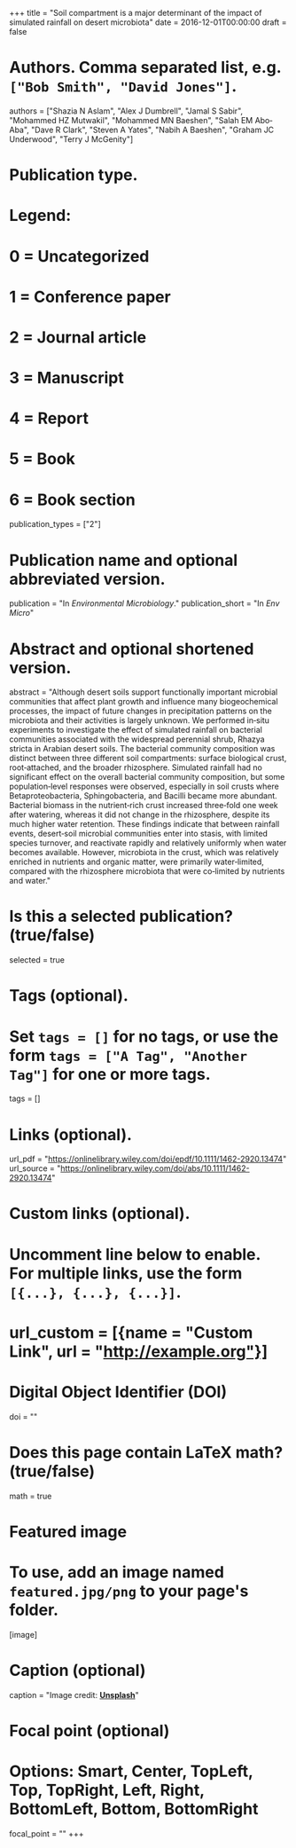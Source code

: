 +++
title = "Soil compartment is a major determinant of the impact of simulated rainfall on desert microbiota"
date = 2016-12-01T00:00:00
draft = false

# Authors. Comma separated list, e.g. `["Bob Smith", "David Jones"]`.
authors = ["Shazia N Aslam", "Alex J Dumbrell", "Jamal S Sabir", "Mohammed HZ Mutwakil", "Mohammed MN Baeshen", "Salah EM Abo‐Aba", "Dave R Clark", "Steven A Yates", "Nabih A Baeshen", "Graham JC Underwood", "Terry J McGenity"]

# Publication type.
# Legend:
# 0 = Uncategorized
# 1 = Conference paper
# 2 = Journal article
# 3 = Manuscript
# 4 = Report
# 5 = Book
# 6 = Book section
publication_types = ["2"]

# Publication name and optional abbreviated version.
publication = "In *Environmental Microbiology*."
publication_short = "In *Env Micro*"

# Abstract and optional shortened version.
abstract = "Although desert soils support functionally important microbial communities that affect plant growth and influence many biogeochemical processes, the impact of future changes in precipitation patterns on the microbiota and their activities is largely unknown. We performed in‐situ experiments to investigate the effect of simulated rainfall on bacterial communities associated with the widespread perennial shrub, Rhazya stricta in Arabian desert soils. The bacterial community composition was distinct between three different soil compartments: surface biological crust, root‐attached, and the broader rhizosphere. Simulated rainfall had no significant effect on the overall bacterial community composition, but some population‐level responses were observed, especially in soil crusts where Betaproteobacteria, Sphingobacteria, and Bacilli became more abundant. Bacterial biomass in the nutrient‐rich crust increased three‐fold one week after watering, whereas it did not change in the rhizosphere, despite its much higher water retention. These findings indicate that between rainfall events, desert‐soil microbial communities enter into stasis, with limited species turnover, and reactivate rapidly and relatively uniformly when water becomes available. However, microbiota in the crust, which was relatively enriched in nutrients and organic matter, were primarily water‐limited, compared with the rhizosphere microbiota that were co‐limited by nutrients and water."

# Is this a selected publication? (true/false)
selected = true

# Tags (optional).
#   Set `tags = []` for no tags, or use the form `tags = ["A Tag", "Another Tag"]` for one or more tags.
tags = []

# Links (optional).
url_pdf = "https://onlinelibrary.wiley.com/doi/epdf/10.1111/1462-2920.13474"
url_source = "https://onlinelibrary.wiley.com/doi/abs/10.1111/1462-2920.13474"

# Custom links (optional).
#   Uncomment line below to enable. For multiple links, use the form `[{...}, {...}, {...}]`.
# url_custom = [{name = "Custom Link", url = "http://example.org"}]

# Digital Object Identifier (DOI)
doi = ""

# Does this page contain LaTeX math? (true/false)
math = true

# Featured image
# To use, add an image named `featured.jpg/png` to your page's folder.
[image]
  # Caption (optional)
  caption = "Image credit: [**Unsplash**](https://unsplash.com/photos/pLCdAaMFLTE)"

  # Focal point (optional)
  # Options: Smart, Center, TopLeft, Top, TopRight, Left, Right, BottomLeft, Bottom, BottomRight
  focal_point = ""
+++
